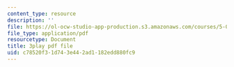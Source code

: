 ```yaml
---
content_type: resource
description: ''
file: https://ol-ocw-studio-app-production.s3.amazonaws.com/courses/5-08j-biological-chemistry-ii-spring-2016/c78520f31d743e442ad1182edd880fc9_q9nCI-8gYVE.pdf
file_type: application/pdf
resourcetype: Document
title: 3play pdf file
uid: c78520f3-1d74-3e44-2ad1-182edd880fc9
---
```

